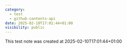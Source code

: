 ```yaml
---
category:
  - test
  - github-contents-api
date: 2025-02-10T17:01:44+01:00
visibility: public
---
```


This test note was created at 2025-02-10T17:01:44+01:00